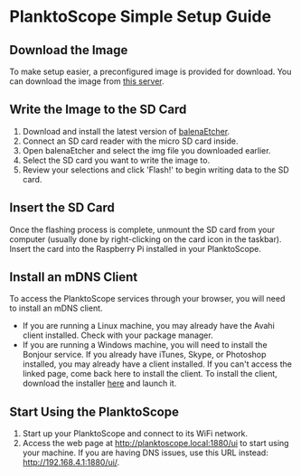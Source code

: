 
# PlanktoScope Simple Setup Guide

## Download the Image

To make setup easier, a preconfigured image is provided for download. You can download the image from [this server](https://drive.google.com/file/d/199HycSWPt5980B0qhXNyW6VexvZhHLs4/view?usp=share_link).

## Write the Image to the SD Card

1. Download and install the latest version of [balenaEtcher](https://www.balena.io/etcher/).
2. Connect an SD card reader with the micro SD card inside.
3. Open balenaEtcher and select the img file you downloaded earlier.
4. Select the SD card you want to write the image to.
5. Review your selections and click 'Flash!' to begin writing data to the SD card.

## Insert the SD Card

Once the flashing process is complete, unmount the SD card from your computer (usually done by right-clicking on the card icon in the taskbar). Insert the card into the Raspberry Pi installed in your PlanktoScope.

## Install an mDNS Client

To access the PlanktoScope services through your browser, you will need to install an mDNS client.

- If you are running a Linux machine, you may already have the Avahi client installed. Check with your package manager.
- If you are running a Windows machine, you will need to install the Bonjour service. If you already have iTunes, Skype, or Photoshop installed, you may already have a client installed. If you can't access the linked page, come back here to install the client. To install the client, download the installer [here](https://download.info.apple.com/Mac_OS_X/061-8098.20100603.gthyu/BonjourPSSetup.exe) and launch it.

## Start Using the PlanktoScope

1. Start up your PlanktoScope and connect to its WiFi network. 
2. Access the web page at http://planktoscope.local:1880/ui to start using your machine. If you are having DNS issues, use this URL instead: http://192.168.4.1:1880/ui/.
